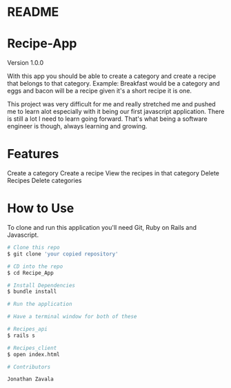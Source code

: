 # README

# Recipe-App

Version 1.0.0


With this app you should be able to create a category and create a recipe that belongs to that category. Example: Breakfast would be a category and eggs and bacon will be a recipe given it's a short recipe it is one.

This project was very difficult for me and really stretched me and pushed me to learn alot especially with it being our first javascript application. There is still a lot I need to learn going forward. That's what being a software engineer is though, always learning and growing.

# Features

Create a category
Create a recipe
View the recipes in that category
Delete Recipes
Delete categories

# How to Use

To clone and run this application you'll need Git, Ruby on Rails and Javascript.
```bash
# Clone this repo
$ git clone 'your copied repository'

# CD into the repo
$ cd Recipe_App

# Install Dependencies
$ bundle install

# Run the application

# Have a terminal window for both of these

# Recipes_api
$ rails s

# Recipes_client
$ open index.html

# Contributors

Jonathan Zavala
